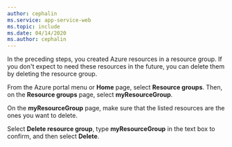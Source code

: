 ```yaml
---
author: cephalin
ms.service: app-service-web
ms.topic: include
ms.date: 04/14/2020
ms.author: cephalin
---
```


In the preceding steps, you created Azure resources in a resource group. If you don't expect to need these resources in the future, you can delete them by deleting the resource group.
 
From the Azure portal menu or **Home** page, select **Resource groups**. Then, on the **Resource groups** page, select **myResourceGroup**.

On the **myResourceGroup** page, make sure that the listed resources are the ones you want to delete.

Select **Delete resource group**, type **myResourceGroup** in the text box to confirm, and then select **Delete**.
